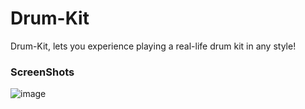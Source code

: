 # Drum-Kit
Drum-Kit, lets you experience playing a real-life drum kit in any style!

### ScreenShots

![image](https://user-images.githubusercontent.com/86944476/126363018-d9f9c410-49e9-4106-adf5-f15c2a056f46.png)
